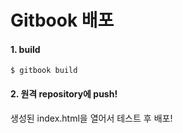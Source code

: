 # Gitbook 배포

#### 1. build
```
$ gitbook build
```

#### 2. 원격 repository에 push!
생성된 index.html을 열어서 테스트 후 배포!